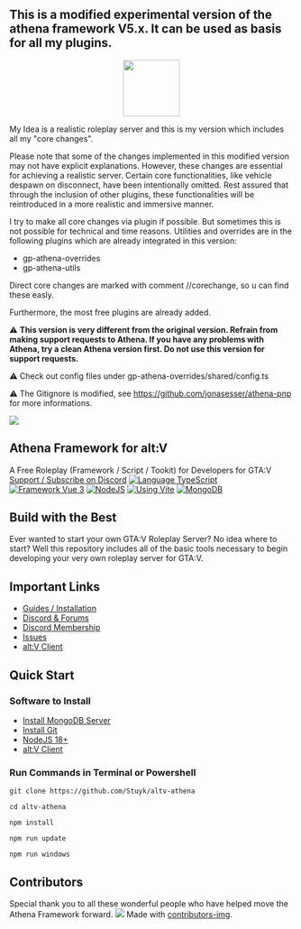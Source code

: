 <h2>This is a modified experimental version of the athena framework V5.x. It can be used as basis for all my plugins.</h2>
<p align="center">
    <img src="https://i.imgur.com/iCY59PR.png" width="100">
</p>

My Idea is a realistic roleplay server and this is my version which includes all my "core changes".

Please note that some of the changes implemented in this modified version may not have explicit explanations. However, these changes are essential for achieving a realistic server. Certain core functionalities, like vehicle despawn on disconnect, have been intentionally omitted. Rest assured that through the inclusion of other plugins, these functionalities will be reintroduced in a more realistic and immersive manner.

I try to make all core changes via plugin if possible. But sometimes this is not possible for technical and time reasons. Utilities and overrides are in the following plugins which are already integrated in this version:

-   gp-athena-overrides
-   gp-athena-utils

Direct core changes are marked with comment //corechange, so u can find these easly.

Furthermore, the most free plugins are already added.

⚠️ <b>This version is very different from the original version. Refrain from making support requests to Athena. If you have any problems with Athena, try a clean Athena version first. Do not use this version for support requests.</b>

⚠️ Check out config files under gp-athena-overrides/shared/config.ts

⚠️ The Gitignore is modified, see https://github.com/jonasesser/athena-pnp for more informations.

<img src="https://i.imgur.com/LhhWWET.png">

<h2>Athena Framework for alt:V</h2>A Free Roleplay (Framework / Script / Tookit) for Developers for GTA:V <a href="https://discord.com/servers/athena-framework-790039623648542760">Support / Subscribe on Discord</a> <a href="https://typescriptlang.org"><img src="https://img.shields.io/badge/Typescript-Typescript-007acc?label=" alt="Language TypeScript"></a> <a href="https://vuejs.org"><img src="https://img.shields.io/badge/Framework-Vue%203-green.svg?label=" alt="Framework Vue 3"></a> <a href="https://nodejs.org"><img src="https://img.shields.io/badge/Using-NodeJS-darkgreen.svg?label=" alt="NodeJS"></a> <a href="https://vitejs.dev"><img src="https://img.shields.io/badge/Using-Vite-cyan.svg?label=" alt="Using Vite"></a> <a href="https://mongodb.com/"><img src="https://img.shields.io/badge/Using-MongoDB-green.svg?label=" alt="MongoDB"></a>

## Build with the Best

Ever wanted to start your own GTA:V Roleplay Server? No idea where to start? Well this repository includes all of the basic tools necessary to begin developing your very own roleplay server for GTA:V.

## Important Links

-   [Guides / Installation](https://athenaframework.com)
-   [Discord & Forums](https://ares.stuyk.com/v1/get/discord)
-   [Discord Membership](https://discord.com/servers/athena-framework-790039623648542760)
-   [Issues](https://github.com/Stuyk/altv-athena/issues)
-   [alt:V Client](https://altv.mp)

## Quick Start

### Software to Install

-   [Install MongoDB Server](https://www.mongodb.com/try/download/community)
-   [Install Git](https://git-scm.com/downloads)
-   [NodeJS 18+](https://nodejs.org/en/download/)
-   [alt:V Client](https://altv.mp/)

### Run Commands in Terminal or Powershell

```
git clone https://github.com/Stuyk/altv-athena
```

```
cd altv-athena
```

```
npm install
```

```
npm run update
```

```
npm run windows
```

## Contributors

Special thank you to all these wonderful people who have helped move the Athena Framework forward.
<a href="https://github.com/stuyk/altv-athena/graphs/contributors"><img src="https://contrib.rocks/image?repo=stuyk/altv-athena"></a>
Made with [contributors-img](https://contrib.rocks).
